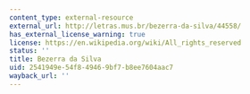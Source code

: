 ```yaml
---
content_type: external-resource
external_url: http://letras.mus.br/bezerra-da-silva/44558/
has_external_license_warning: true
license: https://en.wikipedia.org/wiki/All_rights_reserved
status: ''
title: Bezerra da Silva
uid: 2541949e-54f8-4946-9bf7-b8ee7604aac7
wayback_url: ''
---
```

